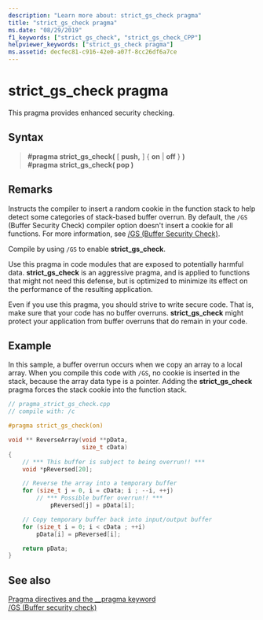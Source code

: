 ```yaml
---
description: "Learn more about: strict_gs_check pragma"
title: "strict_gs_check pragma"
ms.date: "08/29/2019"
f1_keywords: ["strict_gs_check", "strict_gs_check_CPP"]
helpviewer_keywords: ["strict_gs_check pragma"]
ms.assetid: decfec81-c916-42e0-a07f-8cc26df6a7ce
---
```

# strict_gs_check pragma

This pragma provides enhanced security checking.

## Syntax

> **#pragma strict_gs_check(** [ **push,** ] { **on** | **off** } **)**\
> **#pragma strict_gs_check( pop )**

## Remarks

Instructs the compiler to insert a random cookie in the function stack to help detect some categories of stack-based buffer overrun. By default, the `/GS` (Buffer Security Check) compiler option doesn't insert a cookie for all functions. For more information, see [/GS (Buffer Security Check)](../build/reference/gs-buffer-security-check.md).

Compile by using `/GS` to enable **strict_gs_check**.

Use this pragma in code modules that are exposed to potentially harmful data. **strict_gs_check** is an aggressive pragma, and is applied to functions that might not need this defense, but is optimized to minimize its effect on the performance of the resulting application.

Even if you use this pragma, you should strive to write secure code. That is, make sure that your code has no buffer overruns. **strict_gs_check** might protect your application from buffer overruns that do remain in your code.

## Example

In this sample, a buffer overrun occurs when we copy an array to a local array. When you compile this code with `/GS`, no cookie is inserted in the stack, because the array data type is a pointer. Adding the **strict_gs_check** pragma forces the stack cookie into the function stack.

```cpp
// pragma_strict_gs_check.cpp
// compile with: /c

#pragma strict_gs_check(on)

void ** ReverseArray(void **pData,
                     size_t cData)
{
    // *** This buffer is subject to being overrun!! ***
    void *pReversed[20];

    // Reverse the array into a temporary buffer
    for (size_t j = 0, i = cData; i ; --i, ++j)
        // *** Possible buffer overrun!! ***
            pReversed[j] = pData[i];

    // Copy temporary buffer back into input/output buffer
    for (size_t i = 0; i < cData ; ++i)
        pData[i] = pReversed[i];

    return pData;
}
```

## See also

[Pragma directives and the __pragma keyword](../preprocessor/pragma-directives-and-the-pragma-keyword.md)\
[/GS (Buffer security check)](../build/reference/gs-buffer-security-check.md)

